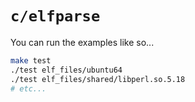 # `c/elfparse`

You can run the examples like so...
```bash
make test
./test elf_files/ubuntu64
./test elf_files/shared/libperl.so.5.18
# etc...
```